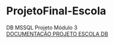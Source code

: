 # ProjetoFinal-Escola
DB MSSQL Projeto Módulo 3
<br>
<a href="https://drive.google.com/file/d/1-wFbabtS4pJnFNCa7CmB2Z4Dk41sbmTl/view?usp=sharing" title="DOCUMENTAÇÃO">
DOCUMENTAÇÃO PROJETO ESCOLA DB</a>
